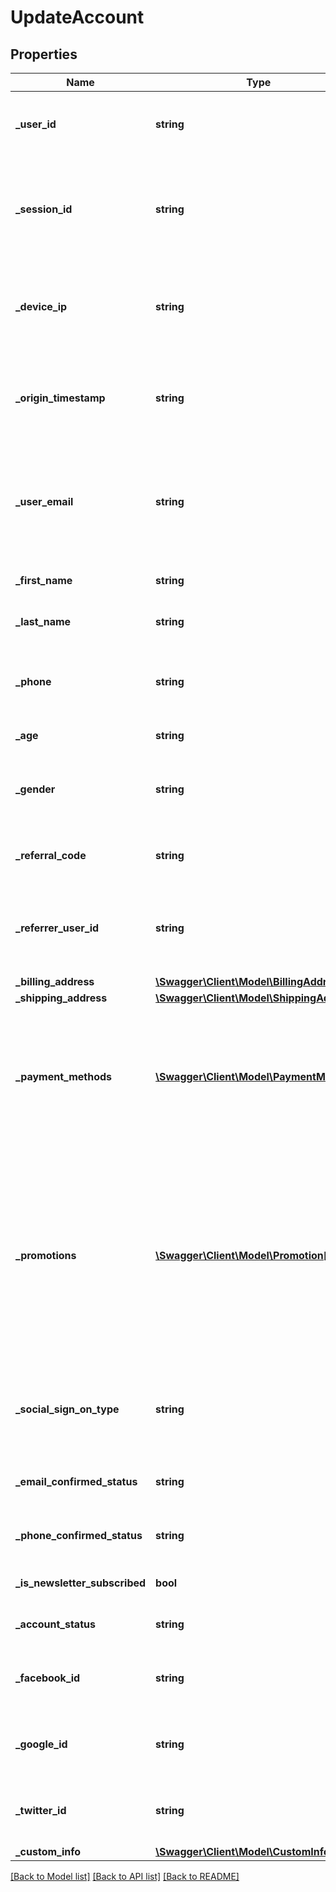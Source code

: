 # UpdateAccount

## Properties
Name | Type | Description | Notes
------------ | ------------- | ------------- | -------------
**_user_id** | **string** | The user&#39;s account ID according to your systems. Note that user IDs are case sensitive. | [optional] 
**_session_id** | **string** | The user&#39;s current session ID, used to tie a user&#39;s action before and after login or account creation. Required if no user_id values is provided. | [optional] 
**_device_ip** | **string** | IP address of the request made by the user. Recommended for historical backfills and customers with mobile apps. | [optional] 
**_origin_timestamp** | **string** | Represents the time the event occured in your system. Send as a UNIX timestamp in milliseconds in string. | [optional] 
**_user_email** | **string** | Email of the user creating this order. Note - If the user&#39;s email is also their account ID in your system, set both the userId and userEmail fields to their email address. | [optional] 
**_first_name** | **string** | Provide the first name associated with the user here. | [optional] 
**_last_name** | **string** | Provide the last name associated with the user here. | [optional] 
**_phone** | **string** | The primary phone number of the user associated with this account. Provide the phone number as a string. | [optional] 
**_age** | **string** | Age of the user e.g. \&quot;25\&quot; | [optional] 
**_gender** | **string** | Gender of the user e.g. \&quot;_male\&quot;, \&quot;_female\&quot; or \&quot;_trans\&quot; | [optional] 
**_referral_code** | **string** | Code or promotion used by the user while creating account. | [optional] 
**_referrer_user_id** | **string** | The ID of the user that referred the current user to your business. This field is required for detecting referral fraud. | [optional] 
**_billing_address** | [**\Swagger\Client\Model\BillingAddress**](BillingAddress.md) |  | [optional] 
**_shipping_address** | [**\Swagger\Client\Model\ShippingAddress**](ShippingAddress.md) |  | [optional] 
**_payment_methods** | [**\Swagger\Client\Model\PaymentMethod[]**](PaymentMethod.md) | The payment information associated with this account. Represented as an array of nested payment_method objects containing payment type, payment gateway, credit card bin, etc. | [optional] 
**_promotions** | [**\Swagger\Client\Model\Promotion[]**](Promotion.md) | The list of promotions that apply to this account. You can add one or more promotions when creating or updating an order. Represented as a JSON array of promotion objects. You can also separately add promotions to the account via the addPromotion event. | [optional] 
**_social_sign_on_type** | **string** | If the user logged in with a social identify provider, give the name here. e.g. _google, _facebook, _twitter, _linkedin, _other | [optional] 
**_email_confirmed_status** | **string** | Status of email verification. e.g. _success, _failure, _pending | [optional] 
**_phone_confirmed_status** | **string** | Status of phone verification. e.g. _success, _failure, _pending | [optional] 
**_is_newsletter_subscribed** | **bool** | Is user subscribed for newsletter. e.g. true, false | [optional] 
**_account_status** | **string** | Current status of account, e.g. _active, _inactive | [optional] 
**_facebook_id** | **string** | Facebook user id or token of the user. This can help to varify his social identity. | [optional] 
**_google_id** | **string** | Google user id or token of the user. This can help to varify his social identity. | [optional] 
**_twitter_id** | **string** | Twitter handle or token of the user. This can help to varify his social identity. | [optional] 
**_custom_info** | [**\Swagger\Client\Model\CustomInfo**](CustomInfo.md) |  | [optional] 

[[Back to Model list]](../README.md#documentation-for-models) [[Back to API list]](../README.md#documentation-for-api-endpoints) [[Back to README]](../README.md)



